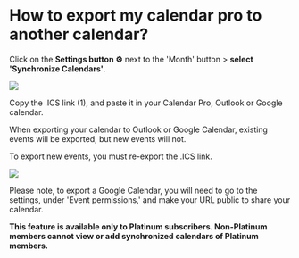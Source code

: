 # How to export my calendar pro to another calendar?

<p class="no-margin">Click on the <b>Settings button ⚙️</b> next to the 'Month' button &gt; <b>select 'Synchronize Calendars'</b>.</p>
<p class="no-margin"></p>
<div class="intercom-container"><img src="/assets/img/teams-pro/setting_synchro.png"></div>
<p class="no-margin">Copy the .ICS link (1), and paste it in your Calendar Pro, Outlook or Google calendar.</p>

<p class="no-margin">When exporting your calendar to Outlook or Google Calendar, existing events will be exported, but new events will not.</p>

<p class="no-margin">To export new events, you must re-export the .ICS link.</p>

<div class="intercom-container"><img src="/assets/img/teams-pro/export_synchro.png"></div>
<p class="no-margin"></p>

<p>Please note, to export a Google Calendar, you will need to go to the settings, under 'Event permissions,' and make your URL public to share your calendar.</p>

<p class="no-margin"><b>This feature is available only to Platinum subscribers.
Non-Platinum members cannot view or add synchronized calendars of Platinum members.</b></p>
<p class="no-margin"></p>


